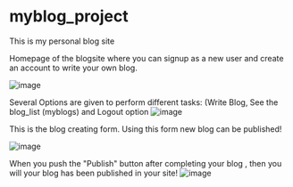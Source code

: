 # myblog_project
This is my personal blog site

Homepage of the blogsite where you can signup as a new user and create an account to write your own blog.

![image](https://user-images.githubusercontent.com/39822204/215565575-07ef9cb6-5744-459b-ac31-c1e6581d4761.png)




Several Options are given to perform different tasks: (Write Blog, See the blog_list (myblogs) and Logout option
![image](https://user-images.githubusercontent.com/39822204/215564883-a66159f2-4c5a-49f7-a2f6-1440240cad5c.png)


This is the blog creating form. Using this form new blog can be published!

![image](https://user-images.githubusercontent.com/39822204/215561750-7e79d19e-1864-4974-b504-9ca7fc57d66f.png)

When you push the "Publish" button after completing your blog , then you will your blog has been published in your site!
![image](https://user-images.githubusercontent.com/39822204/215564673-fbb83baa-7209-409e-a4bb-cb7952e69ed0.png)




